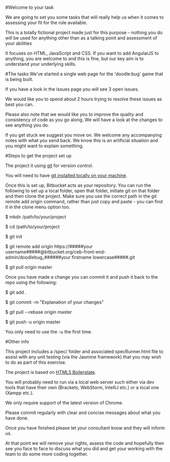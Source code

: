 #Welcome to your task

We are going to set you some tasks that will really help us when it comes to assessing your fit for the role available.  

This is a totally fictional project made just for this purpose - nothing you do will be used for anything other than as a talking point and assessment of your abilities

It focuses on HTML, JavaScript and CSS.  If you want to add AngularJS to anything, you are welcome to and this is fine, but our key aim is to understand your underlying skills.

#The tasks
We've started a single web page for the 'doodle:bug' game that is being built.

If you have a look in the issues page you will see 3 open issues. 

We would like you to spend about 2 hours trying to resolve these issues as best you can.

Please also note that we would like you to improve the quality and consistency of code as you go along.  We will have a look at the changes to see anything you do.

If you get stuck we suggest you move on.  We welcome any accompanying notes with what you send back.  We know this is an artificial situation and you might want to explain something.

#Steps to get the project set up

The project it using [git](http://git-scm.com/) for version control.

You will need to have [git installed locally on your machine](http://git-scm.com/downloads).

Once this is set up, Bitbucket acts as your repository.  You can run the following to set up a local folder, open that folder, initiate git on that folder and then clone the project.  Make sure you use the correct path in the git remote add origin command, rather than just copy and paste - you can find it in the clone menu option too.


$ mkdir /path/to/your/project

$ cd /path/to/your/project

$ git init

$ git remote add origin https://#####your username#####@bitbucket.org/ceb-front-end-admin/doodlebug_######your firstname lowercase#####.git

$ git pull origin master


Once you have made a change you can commit it and push it back to the repo using the following:

$ git add .

$ git commit -m "Explanation of your changes"

$ git pull --rebase origin master

$ git push ‐u origin master


You only need to use the -u the first time.

#Other info

This project includes a /spec/ folder and associated specRunner.html file to assist with any unit testing (via the Jasmine framework) that you may wish to do as part of this exercise.

The project is based on [HTML5 Boilerplate](https://html5boilerplate.com).

You will probably need to run via a local web server such either via dev tools that have their own (Brackets, WebStorm, IntelliJ etc.) or a local one (Xampp etc.).

We only require support of the latest version of Chrome.

Please commit regularly with clear and concise messages about what you have done.

Once you have finished please let your consultant know and they will inform us.

At that point we will remove your rights, assess the code and hopefully then see you face to face to discuss what you did and get your working with the team to do some more coding together.